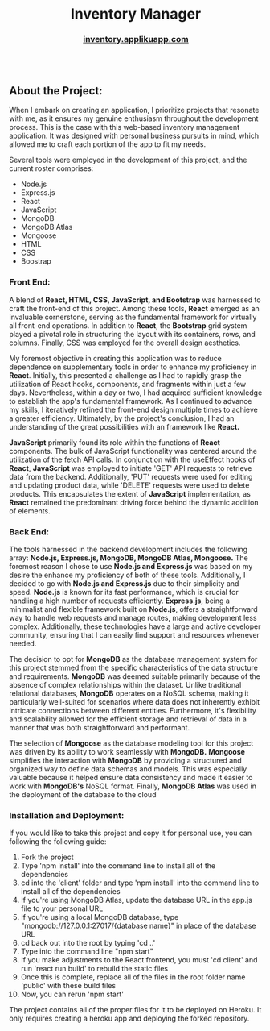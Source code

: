 <h1 align="center">Inventory Manager</h1>
<h3 align="center"><a href="https://inventory.applikuapp.com">inventory.applikuapp.com</a></h3>

<br/>

<br/>

<h2>About the Project:</h2>
<p>When I embark on creating an application, I prioritize projects that resonate with me, as it ensures my genuine enthusiasm throughout the development process. 
  This is the case with this web-based inventory management application. 
  It was designed with personal business pursuits in mind, which allowed me to craft each portion of the app to fit my needs.</p>
<p>
  Several tools were employed in the development of this project, and the current roster comprises:
  <ul>
    <li>Node.js</li>
    <li>Express.js</li>
    <li>React</li>
    <li>JavaScript</li>
    <li>MongoDB</li>
    <li>MongoDB Atlas</li>
    <li>Mongoose</li>
    <li>HTML</li>
    <li>CSS</li>
    <li>Boostrap</li>
  </ul>
</p>

<h3>Front End:</h3>
<p>A blend of <b>React, HTML, CSS, JavaScript, and Bootstrap</b> was harnessed to craft the front-end of this project. Among these tools, <b>React</b> emerged as an invaluable cornerstone, serving as the fundamental framework for virtually all front-end operations. In addition to <b>React</b>, the <b>Bootstrap</b> grid system played a pivotal role in structuring the layout with its containers, rows, and columns. Finally, CSS was employed for the overall design aesthetics.</p>
<p>My foremost objective in creating this application was to reduce dependence on supplementary tools in order to enhance my proficiency in <b>React</b>. Initially, this presented a challenge as I had to rapidly grasp the utilization of React hooks, components, and fragments within just a few days. Nevertheless, within a day or two, I had acquired sufficient knowledge to establish the app's fundamental framework. As I continued to advance my skills, I iteratively refined the front-end design multiple times to achieve a greater efficiency. Ultimately, by the project's conclusion, I had an understanding of the great possibilities with an framework like <b>React.</b></p>
<p><b>JavaScript</b> primarily found its role within the functions of <b>React</b> components. The bulk of JavaScript functionality was centered around the utilization of the fetch API calls. In conjunction with the useEffect hooks of <b>React</b>, <b>JavaScript</b> was employed to initiate 'GET' API requests to retrieve data from the backend. Additionally, 'PUT' requests were used for editing and updating product data, while 'DELETE' requests were used to delete products. This encapsulates the extent of <b>JavaScript</b> implementation, as <b>React</b> remained the predominant driving force behind the dynamic addition of elements.</p>

<h3>Back End:</h3>
<p>The tools harnessed in the backend development includes the following array: <b>Node.js, Express.js, MongoDB, MongoDB Atlas, Mongoose.</b> The foremost reason I chose to use <b>Node.js and Express.js</b> was based on my desire the enhance my proficiency of both of these tools. Additionally, I decided to go with <b>Node.js and Express.js</b> due to their simplicity and speed. <b>Node.js</b> is known for its fast performance, which is crucial for handling a high number of requests efficiently. <b>Express.js</b>, being a minimalist and flexible framework built on <b>Node.js</b>, offers a straightforward way to handle web requests and manage routes, making development less complex. Additionally, these technologies have a large and active developer community, ensuring that I can easily find support and resources whenever needed.</p>
<p>The decision to opt for <b>MongoDB</b> as the database management system for this project stemmed from the specific characteristics of the data structure and requirements. <b>MongoDB</b> was deemed suitable primarily because of the absence of complex relationships within the dataset. Unlike traditional relational databases, <b>MongoDB</b> operates on a NoSQL schema, making it particularly well-suited for scenarios where data does not inherently exhibit intricate connections between different entities. Furthermore, it's flexibility and scalability allowed for the efficient storage and retrieval of data in a manner that was both straightforward and performant.</p>
<p>The selection of <b>Mongoose</b> as the database modeling tool for this project was driven by its ability to work seamlessly with <b>MongoDB.</b> <b>Mongoose</b> simplifies the interaction with <b>MongoDB</b> by providing a structured and organized way to define data schemas and models. This was especially valuable because it helped ensure data consistency and made it easier to work with <b>MongoDB's</b> NoSQL format. Finally, <b>MongoDB Atlas</b> was used in the deployment of the database to the cloud</b></p>

<h3>Installation and Deployment:</h3>
<p>If you would like to take this project and copy it for personal use, you can following the following guide:
    <ol>
        <li>Fork the project</li>
        <li>Type 'npm install' into the command line to install all of the dependencies</li>
        <li>cd into the 'client' folder and type 'npm install' into the command line to install all of the dependencies</li>
        <li>If you're using MongoDB Atlas, update the database URL in the app.js file to your personal URL</li>
        <li>If you're using a local MongoDB database, type "mongodb://127.0.0.1:27017/{database name}" in place of the database URL</li>
        <li>cd back out into the root by typing 'cd ..'</li>
        <li>Type into the command line "npm start"</li>
        <li>If you make adjustments to the React frontend, you must 'cd client' and run 'react run build' to rebuild the static files</li>
        <li>Once this is complete, replace all of the files in the root folder name 'public' with these build files</li>
        <li>Now, you can rerun 'npm start'</li>
    </ol>
The project contains all of the proper files for it to be deployed on Heroku. It only requires creating a heroku app and deploying the forked repository.
</p>
